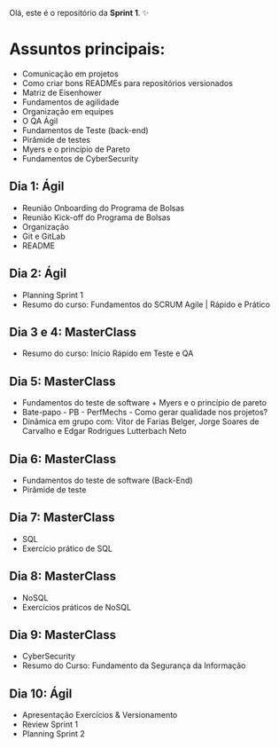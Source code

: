 Olá, este é o repositório da **Sprint 1**. ✨

# Assuntos principais:
- Comunicação em projetos
- Como criar bons READMEs para repositórios versionados
- Matriz de Eisenhower
- Fundamentos de agilidade
- Organização em equipes
- O QA Ágil
- Fundamentos de Teste (back-end)
- Pirâmide de testes
- Myers e o princípio de Pareto
- Fundamentos de CyberSecurity

## Dia 1: Ágil
- Reunião Onboarding do Programa de Bolsas
- Reunião Kick-off do Programa de Bolsas
- Organização
- Git e GitLab
- README

## Dia 2: Ágil
- Planning Sprint 1
- Resumo do curso: Fundamentos do SCRUM Agile | Rápido e Prático

## Dia 3 e 4: MasterClass
- Resumo do curso: Início Rápido em Teste e QA

## Dia 5: MasterClass
- Fundamentos do teste de software + Myers e o princípio de pareto
- Bate-papo - PB - PerfMechs - Como gerar qualidade nos projetos?
- Dinâmica em grupo com: Vitor de Farias Belger, Jorge Soares de Carvalho e Edgar Rodrigues Lutterbach Neto

## Dia 6: MasterClass
- Fundamentos do teste de software (Back-End)
- Pirâmide de teste

## Dia 7: MasterClass
- SQL
- Exercício prático de SQL

## Dia 8: MasterClass
- NoSQL
- Exercícios práticos de NoSQL

## Dia 9: MasterClass
- CyberSecurity
- Resumo do Curso: Fundamento da Segurança da Informação

## Dia 10: Ágil
- Apresentação Exercícios & Versionamento
- Review Sprint 1
- Planning Sprint 2